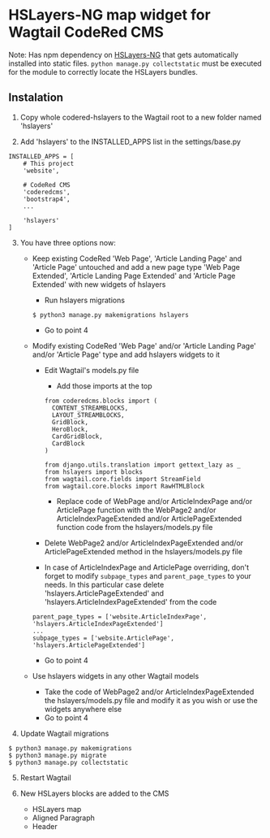 # HSLayers-NG map widget for Wagtail CodeRed CMS

Note: Has npm dependency on [HSLayers-NG](https://www.npmjs.com/package/hslayers-ng-app) that gets automatically installed into static files. `python manage.py collectstatic` must be executed for the module to correctly locate the HSLayers bundles.


## Instalation
1. Copy whole codered-hslayers to the Wagtail root to a new folder named 'hslayers'

2. Add 'hslayers' to the INSTALLED_APPS list in the settings/base.py
```
INSTALLED_APPS = [
    # This project
    'website',
    
    # CodeRed CMS
    'coderedcms',
    'bootstrap4',
    ...
    
    'hslayers'
]
```

3. You have three options now:
    * Keep existing CodeRed 'Web Page', 'Article Landing Page' and 'Article Page' untouched and add a new page type 'Web Page Extended', 'Article Landing Page Extended' and 'Article Page Extended' with new widgets of hslayers
        * Run hslayers migrations
        ```
        $ python3 manage.py makemigrations hslayers
        ```
        * Go to point 4

    * Modify existing CodeRed 'Web Page' and/or 'Article Landing Page' and/or 'Article Page' type and add hslayers widgets to it
        * Edit Wagtail's models.py file
            * Add those imports at the top
            ```
            from coderedcms.blocks import (
              CONTENT_STREAMBLOCKS,
              LAYOUT_STREAMBLOCKS,
              GridBlock,
              HeroBlock,
              CardGridBlock,
              CardBlock
            )

            from django.utils.translation import gettext_lazy as _
            from hslayers import blocks
            from wagtail.core.fields import StreamField
            from wagtail.core.blocks import RawHTMLBlock
            ```

            * Replace code of WebPage and/or ArticleIndexPage and/or ArticlePage function with the WebPage2 and/or ArticleIndexPageExtended and/or ArticlePageExtended function code from the hslayers/models.py file

        * Delete WebPage2 and/or ArticleIndexPageExtended and/or ArticlePageExtended method in the hslayers/models.py file
        * In case of ArticleIndexPage and ArticlePage overriding, don't forget to modify ```subpage_types``` and ```parent_page_types``` to your needs. In this particular case delete 'hslayers.ArticlePageExtended' and 'hslayers.ArticleIndexPageExtended' from the code
        ```
        parent_page_types = ['website.ArticleIndexPage', 'hslayers.ArticleIndexPageExtended']
        ...
        subpage_types = ['website.ArticlePage', 'hslayers.ArticlePageExtended']
        ```
        * Go to point 4

    * Use hslayers widgets in any other Wagtail models
        * Take the code of WebPage2 and/or ArticleIndexPageExtended the hslayers/models.py file and modify it as you wish or use the widgets anywhere else
        * Go to point 4

4. Update Wagtail migrations
```
$ python3 manage.py makemigrations
$ python3 manage.py migrate
$ python3 manage.py collectstatic
```

5. Restart Wagtail

6. New HSLayers blocks are added to the CMS
    * HSLayers map
    * Aligned Paragraph
    * Header
